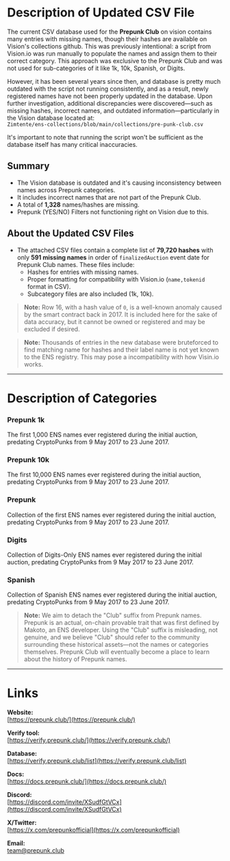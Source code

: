# Description of Updated CSV File

The current CSV database used for the **Prepunk Club** on vision contains many entries with missing names, though their hashes are available on Vision's collections github. This was previously intentional: a script from Vision.io was run manually to populate the names and assign them to their correct category. This approach was exclusive to the Prepunk Club and was not used for sub-categories of it like 1k, 10k, Spanish, or Digits.

However, it has been several years since then, and database is pretty much outdated with the script not running consistently, and as a result, newly registered names have not been properly updated in the database. Upon further investigation, additional discrepancies were discovered—such as missing hashes, incorrect names, and outdated information—particularly in the Vision database located at:  
`Zimtente/ens-collections/blob/main/collections/pre-punk-club.csv`

It's important to note that running the script won't be sufficient as the database itself has many critical inaccuracies.

## Summary
- The Vision database is outdated and it's causing inconsistency between names across Prepunk categories.
- It includes incorrect names that are not part of the Prepunk Club.
- A total of **1,328** names/hashes are missing.
- Prepunk (YES/NO) Filters not functioning right on Vision due to this.

## About the Updated CSV Files
- The attached CSV files contain a complete list of **79,720 hashes** with only **591 missing names** in order of `finalizedAuction` event date for Prepunk Club names. These files include:
  - Hashes for entries with missing names.
  - Proper formatting for compatibility with Vision.io (`name,tokenid` format in CSV).
  - Subcategory files are also included (1k, 10k).
  

> **Note:** Row 16, with a hash value of `0`, is a well-known anomaly caused by the smart contract back in 2017. It is included here for the sake of data accuracy, but it cannot be owned or registered and may be excluded if desired.

> **Note:** Thousands of entries in the new database were bruteforced to find matching name for hashes and their label name is not yet known to the ENS registry. This may pose a incompatibility with how Visin.io works.

---

# Description of Categories

### Prepunk 1k  
The first 1,000 ENS names ever registered during the initial auction, predating CryptoPunks from 9 May 2017 to 23 June 2017.

### Prepunk 10k  
The first 10,000 ENS names ever registered during the initial auction, predating CryptoPunks from 9 May 2017 to 23 June 2017.

### Prepunk  
Collection of the first ENS names ever registered during the initial auction, predating CryptoPunks from 9 May 2017 to 23 June 2017.

### Digits  
Collection of Digits-Only ENS names ever registered during the initial auction, predating CryptoPunks from 9 May 2017 to 23 June 2017.

### Spanish  
Collection of Spanish ENS names ever registered during the initial auction, predating CryptoPunks from 9 May 2017 to 23 June 2017.

> **Note:** We aim to detach the "Club" suffix from Prepunk names. Prepunk is an actual, on-chain provable trait that was first defined by Makoto, an ENS developer. Using the "Club" suffix is misleading, not genuine, and we believe "Club" should refer to the community surrounding these historical assets—not the names or categories themselves. Prepunk Club will eventually become a place to learn about the history of Prepunk names.


---

# Links

**Website:**  
[https://prepunk.club/](https://prepunk.club/)

**Verify tool:**  
[https://verify.prepunk.club/](https://verify.prepunk.club/)

**Database:**  
[https://verify.prepunk.club/list](https://verify.prepunk.club/list)

**Docs:**  
[https://docs.prepunk.club/](https://docs.prepunk.club/)

**Discord:**  
[https://discord.com/invite/XSudfGtVCx](https://discord.com/invite/XSudfGtVCx)

**X/Twitter:**  
[https://x.com/prepunkofficial](https://x.com/prepunkofficial)

**Email:**  
team@prepunk.club
